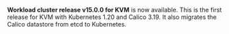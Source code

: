 **Workload cluster release v15.0.0 for KVM** is now available. This is the first release for KVM with Kubernetes 1.20 and Calico 3.19. It also migrates the Calico datastore from etcd to Kubernetes.
